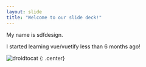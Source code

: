 ```yaml
---
layout: slide
title: "Welcome to our slide deck!"
---
```

My name is sdfdesign.


I started learning vue/vuetify less than 6 months ago!


![droidtocat](https://octodex.github.com/images/droidtocat.png)
{: .center}
